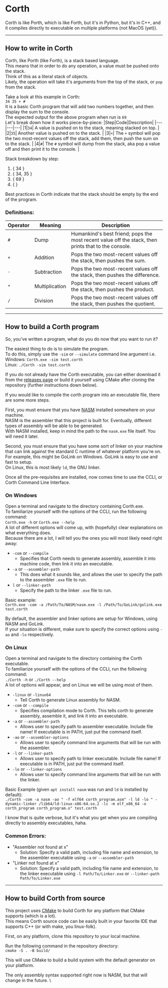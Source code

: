 
# Corth
Corth is like Porth, which is like Forth, but it's in Python, but it's in C++, and it compiles directly to executable on multiple platforms (not MacOS (yet)).

---

## How to write in Corth
Corth, like Porth (like Forth), is a stack based language. \
This means that in order to do any operation, a value must be pushed onto the stack. \
Think of this as a literal stack of objects. \
Likely, the operation will take it's arguments from the top of the stack, or `pop` from the stack.

Take a look at this example in Corth: \
`34 35 + #` \
It is a basic Corth program that will add two numbers together, and then display the sum to the console. \
The expected output for the above program when run is `69` \
Let's break down how it works piece-by-piece:
|Step|Code|Description|
|---|---|---|
|1|`34`| A value is pushed on to the stack, meaning stacked on top. |
|2|`35`| Another value is pushed on to the stack. |
|3|`+`| The `+` symbol will pop the two most-recent values off the stack, add them, then push the sum on to the stack. |
|4|`#`| The `#` symbol will dump from the stack, aka pop a value off and then print it to the console. |

Stack breakdown by step:
1. { 34 }
2. { 34, 35 }
3. { 69 }
4. { }

Best practices in Corth indicate that the stack should be empty by the end of the program.

### Definitions:
| Operator | Meaning | Description |
|---|---|---|
|`#`| Dump | Humankind's best friend; pops the most recent value off the stack, then prints that to the console. |
|`+`| Addition | Pops the two most-recent values off the stack, then pushes the sum. |
|`-`| Subtraction | Pops the two most-recent values off the stack, then pushes the difference. |
|`*`| Multiplication | Pops the two most-recent values off the stack, then pushes the product. |
|`/`| Division | Pops the two most-recent values off the stack, then pushes the quotient. |

---

## How to build a Corth program
So, you've written a program, what do you do now that you want to run it?

The easiest thing to do is to simulate the program. \
To do this, simply use the `-sim` or `--simulate` command line argument i.e. \
Windows: `Corth.exe -sim test.corth` \
Linux: `./Corth -sim test.corth`

If you do not already have the Corth executable, you can either download it from the [releases page](https://github.com/LensPlaysGames/Corth/releases) or build it yourself using CMake after cloning the repository (further instructions down below).

If you would like to compile the corth program into an executable file, there are some more steps.

First, you must ensure that you have [NASM](https://www.nasm.us/) installed somewhere on your machine. \
NASM is the assembler that this project is built for. Eventually, different types of assembly will be able to be generated. \
With NASM installed, keep in mind the path to the `nasm.exe` file itself. You will need it later.

Second, you must ensure that you have some sort of linker on your machine that can link against the standard C runtime of whatever platform you're on. \
For example, this might be GoLink on Windows. GoLink is easy to use and fast to setup. \
On Linux, this is most likely `ld`, the GNU linker.

Once all the pre-requisites are installed, now comes time to use the CCLI, or Corth Command Line Interface.

### On Windows
Open a terminal and navigate to the directory containing Corth.exe. \
To familiarize yourself with the options of the CCLI, run the following command: \
`Corth.exe -h` or `Corth.exe --help` \
A lot of different options will come up, with (hopefully) clear explanations on what everything does. \
Because there are a lot, I will tell you the ones you will most likely need right away:
- `-com` or `--compile`
  - Specifies that Corth needs to generate assembly, assemble it into machine code, then link it into an executable.
- `-a` or `--assembler-path`
  - This does what it sounds like, and allows the user to specify the path to the assembler `.exe` file to run.
- `l` or `--linker-path`
  - Specify the path to the linker `.exe` file to run.

Basic example: \
`Corth.exe -com -a /Path/To/NASM/nasm.exe -l /Path/To/GoLink/golink.exe test.corth`

By default, the assembler and linker options are setup for Windows, using NASM and GoLink. \
If your situation is different, make sure to specify the correct options using `-ao` and `-lo` respectively.

### On Linux
Open a terminal and navigate to the directory containing the Corth executable. \
To familiarize yourself with the options of the CCLI, run the following command: \
`./Corth -h` or `./Corth --help` \
A lot of options will appear, and on Linux we will be using most of them.
- `-linux` or `-linux64`
  - Tell Corth to generate Linux assembly for NASM.
- `-com` or `--compile`
  - Specifies compilation mode to Corth. This tells corth to generate assembly, assemble it, and link it into an executable.
- `-a` or `--assembler-path`
  - Allows user to specify path to assembler executable. Include file name! If executable is in PATH, just put the command itself.
- `-ao` or `--assembler-options`
  - Allows user to specify command line arguments that will be run with the assembler.
- `-l` or `--linker-path`
  - Allows user to specify path to linker executable. Include file name! If executable is in PATH, just put the command itself.
- `-lo` or `--linker-options`
  - Allows user to specify command line arguments that will be run with the linker.

Basic Example (given `apt install nasm` was run and `ld` is installed by default): \
`./Corth -com -a nasm -ao " -f elf64 corth_program.asm" -l ld -lo " -dynamic-linker /lib64/ld-linux-x86-64.so.2 -lc -m elf_x86_64 -o corth_program corth_program.o" test.corth`

I know that is quite verbose, but it's what you get when you are compiling directly to assembly executables, haha.

### Common Errors:
- "Assembler not found at x"
  - Solution: Specify a valid path, including file name and extension, to the assembler executable using `-a` or `--assembler-path`
- "Linker not found at x"
  - Solution: Specify a valid path, including file name and extension, to the linker executable using `-l Path/To/Linker.exe` or `--linker-path Path/To/Linker.exe`

---

## How to build Corth from source
This project uses [CMake](https://cmake.org/) to build Corth for any platform that CMake supports (which is a lot). \
This means Corth source code can be easily built in your favorite IDE that supports C++ (or with make, you linux-folk).

First, on any platform, clone this repository to your local machine.

Run the following command in the repository directory: \
`cmake -S . -B build/`

This will use CMake to build a build system with the default generator on your platform.

The only assembly syntax supported right now is NASM, but that will change in the future. \